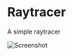 # Raytracer

A simple raytracer

![Screenshot](https://github.com/RadiatedMonkey/raytracer/raw/master/screenshot.png)

